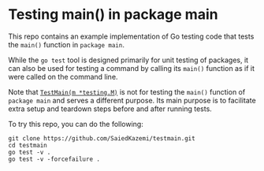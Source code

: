# Testing main() in package main

This repo contains an example implementation of Go testing code that
tests the `main()` function in `package main`.

While the `go test` tool is designed primarily for unit testing of
packages, it can also be used for testing a command by calling its
`main()` function as if it were called on the command line.

Note that [`TestMain(m *testing.M)`](https://pkg.go.dev/testing#hdr-Main)
is not for testing the `main()` function of `package main` and serves
a different purpose.  Its main purpose is to facilitate extra setup and
teardown steps before and after running tests.

To try this repo, you can do the following:

```
git clone https://github.com/SaiedKazemi/testmain.git
cd testmain
go test -v .
go test -v -forcefailure .
```
